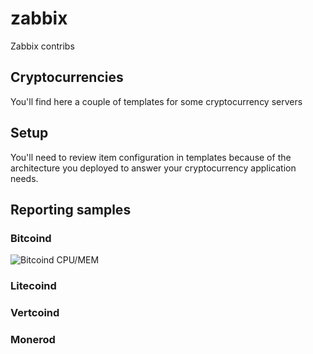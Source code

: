 # zabbix

Zabbix contribs

## Cryptocurrencies

You'll find here a couple of templates for some cryptocurrency servers

## Setup

You'll need to review item configuration in templates because of the
architecture you deployed to answer your cryptocurrency application
needs.

## Reporting samples

### Bitcoind

![Bitcoind CPU/MEM](https://github.com/ffrouin/zabbix/tree/master/templates/cryptocurrencies/samples/bitcoind_cpumem.png)

### Litecoind

### Vertcoind

### Monerod
